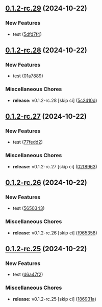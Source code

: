## [0.1.2-rc.29](https://github.com/KingTimer12/MYK-Desktop/compare/v0.1.2-rc.28...v0.1.2-rc.29) (2024-10-22)


### New Features

* test ([5dfd7f4](https://github.com/KingTimer12/MYK-Desktop/commit/5dfd7f409609a525b1205f4101fdf1aba236a070))

## [0.1.2-rc.28](https://github.com/KingTimer12/MYK-Desktop/compare/v0.1.2-rc.27...v0.1.2-rc.28) (2024-10-22)


### New Features

* test ([01a7889](https://github.com/KingTimer12/MYK-Desktop/commit/01a7889436ad5b39e1d603d804f96e7f8faf672e))


### Miscellaneous Chores

* **release:** v0.1.2-rc.28 [skip ci] ([5c2410d](https://github.com/KingTimer12/MYK-Desktop/commit/5c2410d00c898de32004b5bc7612613864dfa7b0))

## [0.1.2-rc.27](https://github.com/KingTimer12/MYK-Desktop/compare/v0.1.2-rc.26...v0.1.2-rc.27) (2024-10-22)


### New Features

* test ([77fedd2](https://github.com/KingTimer12/MYK-Desktop/commit/77fedd2ce70f01751417187617cfa1adaaa95a0a))


### Miscellaneous Chores

* **release:** v0.1.2-rc.27 [skip ci] ([02f8963](https://github.com/KingTimer12/MYK-Desktop/commit/02f8963a7f3133ebdd3350fe9c22cfdfe0f96071))

## [0.1.2-rc.26](https://github.com/KingTimer12/MYK-Desktop/compare/v0.1.2-rc.25...v0.1.2-rc.26) (2024-10-22)


### New Features

* test ([5650343](https://github.com/KingTimer12/MYK-Desktop/commit/56503432620631632b3ca6108909886e1b2f8407))


### Miscellaneous Chores

* **release:** v0.1.2-rc.26 [skip ci] ([f965358](https://github.com/KingTimer12/MYK-Desktop/commit/f965358cb8a7e0e92deac7ed96c21b459a66dd1d))

## [0.1.2-rc.25](https://github.com/KingTimer12/MYK-Desktop/compare/v0.1.2-rc.24...v0.1.2-rc.25) (2024-10-22)


### New Features

* test ([d6a47f2](https://github.com/KingTimer12/MYK-Desktop/commit/d6a47f2cf53bb004d5c00f68c14da0accb7dfff5))


### Miscellaneous Chores

* **release:** v0.1.2-rc.25 [skip ci] ([186931a](https://github.com/KingTimer12/MYK-Desktop/commit/186931ae34513185e10ee4dbdfdd326d7c40f912))

